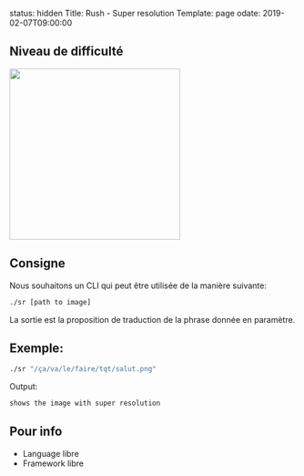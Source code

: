 status: hidden 
Title: Rush - Super resolution
Template: page
odate: 2019-02-07T09:00:00

## Niveau de difficulté

<img style="width: 300px" src="{filename}/images/rush/easy.gif">

## Consigne

Nous souhaitons un CLI qui peut être utilisée de la manière suivante:

```bash
./sr [path to image]
```

La sortie est la proposition de traduction de la phrase donnée en paramètre.

## Exemple:

```bash
./sr "/ça/va/le/faire/tqt/salut.png"
```
 Output:

```bash
shows the image with super resolution
```

## Pour info

 * Language libre
 * Framework libre
